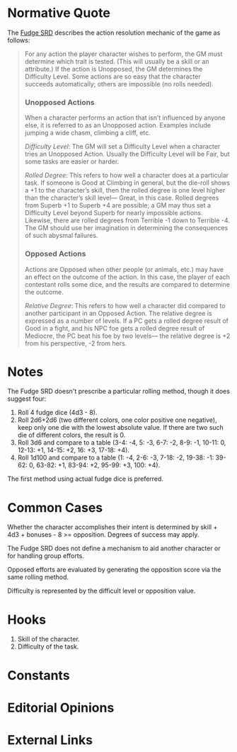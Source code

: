 # Normative Quote
The [Fudge SRD](http://www.sonic.net/~rknop/big/Omar/fudge/FudgeSRD.pdf) describes the action
resolution mechanic of the game as follows:

> For any action the player character wishes to perform, the GM must determine which trait is
> tested. (This will usually be a skill or an attribute.) If the action is Unopposed, the GM
> determines the Difficulty Level.  Some actions are so easy that the character succeeds
> automatically; others are impossible (no rolls needed).
>
> ### Unopposed Actions
> When a character performs an action that isn’t influenced by anyone else, it is referred to as an
> Unopposed action. Examples include jumping a wide chasm, climbing a cliff, etc.
>
> *Difficulty Level*: The GM will set a Difficulty Level when a character tries an Unopposed Action.
> Usually the Difficulty Level will be Fair, but some tasks are easier or harder.
>
> *Rolled Degree*: This refers to how well a character does at a particular task. If someone is Good
> at Climbing in general, but the die-roll shows a +1 to the character’s skill, then the rolled
> degree is one level higher than the character’s skill level— Great, in this case. Rolled degrees
> from Superb +1 to Superb +4 are possible; a GM may thus set a Difficulty Level beyond Superb for
> nearly impossible actions. Likewise, there are rolled degrees from Terrible -1 down to Terrible
> -4. The GM should use her imagination in determining the consequences of such abysmal failures.
>
> ### Opposed Actions
> Actions are Opposed when other people (or animals, etc.) may have an effect on the outcome of the
> action. In this case, the player of each contestant rolls some dice, and the results are compared
> to determine the outcome.
>
> *Relative Degree*: This refers to how well a character did compared to another participant in an
> Opposed Action.  The relative degree is expressed as a number of levels.  If a PC gets a rolled
> degree result of Good in a fight, and his NPC foe gets a rolled degree result of Mediocre, the PC
> beat his foe by two levels— the relative degree is +2 from his perspective, -2 from hers.

# Notes
The Fudge SRD doesn't prescribe a particular rolling method, though it does suggest four:
 1. Roll 4 fudge dice (4d3 - 8).
 2. Roll 2d6+2d6 (two different colors, one color positive one negative), keep only one die with the
 lowest absolute value. If there are two such die of different colors, the result is 0.
 3. Roll 3d6 and compare to a table (3-4: -4, 5: -3, 6-7: -2, 8-9: -1, 10-11: 0, 12-13: +1, 14-15:
 +2, 16: +3, 17-18: +4).
 4. Roll 1d100 and compare to a table (1: -4, 2-6: -3, 7-18: -2, 19-38: -1: 39-62: 0, 63-82: +1,
 83-94: +2, 95-99: +3, 100: +4).

The first method using actual fudge dice is preferred.

# Common Cases
Whether the character accomplishes their intent is determined by skill + 4d3 + bonuses - 8 >=
opposition. Degrees of success may apply.

The Fudge SRD does not define a mechanism to aid another character or for handling group efforts.

Opposed efforts are evaluated by generating the opposition score via the same rolling method.

Difficulty is represented by the difficult level or opposition value.

# Hooks
1. Skill of the character.
2. Difficulty of the task.

# Constants

# Editorial Opinions

# External Links
